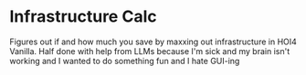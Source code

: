 # Infrastructure Calc
 Figures out if and how much you save by maxxing out infrastructure in HOI4 Vanilla. Half done with help from LLMs because I'm sick and my brain isn't working and I wanted to do something fun and I hate GUI-ing
